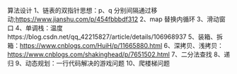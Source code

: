 算法设计
  1、链表的双指针思想：p、q  分别间隔通过移动;https://www.jianshu.com/p/454fbbbdf312
  2、map 替换内循环
  3、滑动窗口
  4、单调栈：温度https://blog.csdn.net/qq_42215827/article/details/106968937
  5、装箱、拆箱：https://www.cnblogs.com/HuiH/p/11665880.html
  6、深拷贝、浅拷贝：https://www.cnblogs.com/shakinghead/p/7651502.html
  7、二分法查找
  8、递归
  9、动态规划：一行代码解决的游戏问题
  10、爬楼梯问题